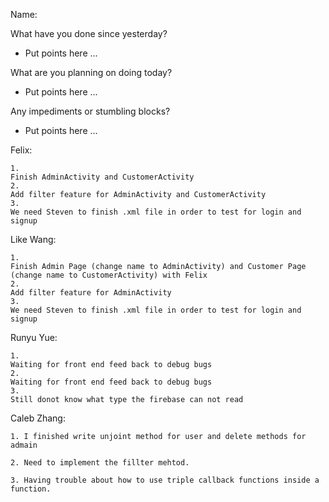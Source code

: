 Name: 

What have you done since yesterday?

- Put points here ...

What are you planning on doing today?

- Put points here ...

Any impediments or stumbling blocks?

- Put points here ...

Felix:
```
1. 
Finish AdminActivity and CustomerActivity
2. 
Add filter feature for AdminActivity and CustomerActivity
3. 
We need Steven to finish .xml file in order to test for login and signup
```

Like Wang:
```
1. 
Finish Admin Page (change name to AdminActivity) and Customer Page (change name to CustomerActivity) with Felix
2. 
Add filter feature for AdminActivity 
3. 
We need Steven to finish .xml file in order to test for login and signup
```
Runyu Yue:
```
1. 
Waiting for front end feed back to debug bugs
2. 
Waiting for front end feed back to debug bugs
3. 
Still donot know what type the firebase can not read
```

Caleb Zhang:
```
1. I finished write unjoint method for user and delete methods for admain

2. Need to implement the fillter mehtod.

3. Having trouble about how to use triple callback functions inside a function.
